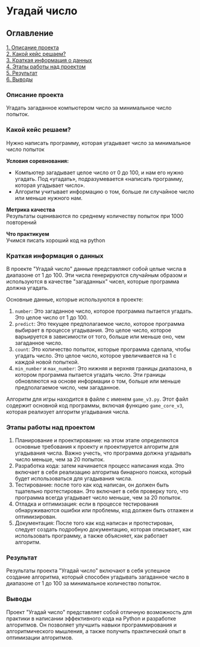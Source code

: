 # Угадай число

## Оглавление  
[1. Описание проекта](#Описание-проекта)  
[2. Какой кейс решаем?](#Какой-кейс-решаем)  
[3. Краткая информация о данных](#Краткая-информация-о-данных)  
[4. Этапы работы над проектом](#Этапы-работы-над-проектом)  
[5. Результат](#Результат)    
[6. Выводы](#Выводы) 

### Описание проекта    
Угадать загаданное компьютером число за минимальное число попыток.



### Какой кейс решаем?    
Нужно написать программу, которая угадывает число за минимальное число попыток

**Условия соревнования:**  
- Компьютер загадывает целое число от 0 до 100, и нам его нужно угадать. Под «угадать», подразумевается «написать программу, которая угадывает число».
- Алгоритм учитывает информацию о том, больше ли случайное число или меньше нужного нам.

**Метрика качества**     
Результаты оцениваются по среднему количеству попыток при 1000 повторений

**Что практикуем**     
Учимся писать хороший код на python


### Краткая информация о данных

В проекте "Угадай число" данные представляют собой целые числа в диапазоне от 1 до 100. Эти числа генерируются случайным образом и используются в качестве "загаданных" чисел, которые программа должна угадать.

Основные данные, которые используются в проекте:
1. `number`: Это загаданное число, которое программа пытается угадать. Это целое число от 1 до 100.
2. `predict`: Это текущее предполагаемое число, которое программа выбирает в процессе угадывания. Это целое число, которое варьируется в зависимости от того, больше или меньше оно, чем загаданное число.
3. `count`: Это количество попыток, которые программа сделала, чтобы угадать число. Это целое число, которое увеличивается на 1 с каждой новой попыткой.
4. `min_number` и `max_number`: Это нижняя и верхняя границы диапазона, в котором программа пытается угадать число. Эти границы обновляются на основе информации о том, больше или меньше предполагаемое число, чем загаданное.

Алгоритм для игры находится в файле с именем `game_v3.py`. Этот файл содержит основной код программы, включая функцию `game_core_v3`, которая реализует алгоритм угадывания числа.



### Этапы работы над проектом  

1. Планирование и проектирование: на этом этапе определяются основные требования к проекту и проектируется алгоритм для угадывания числа. Важно учесть, что программа должна угадывать число меньше, чем за 20 попыток.
2. Разработка кода: затем начинается процесс написания кода. Это включает в себя реализацию алгоритма бинарного поиска, который будет использоваться для угадывания числа.
3. Тестирование: после того как код написан, он должен быть тщательно протестирован. Это включает в себя проверку того, что программа всегда угадывает число меньше, чем за 20 попыток.
4. Отладка и оптимизация: если в процессе тестирования обнаруживаются ошибки или проблемы, код должен быть отлажен и оптимизирован.
5. Документация: После того как код написан и протестирован, следует создать подробную документацию, которая описывает, как использовать программу, а также объясняет, как работает алгоритм.



### Результат

Результаты проекта "Угадай число" включают в себя успешное создание алгоритма, который способен угадывать загаданное число в диапазоне от 1 до 100 за минимальное количество попыток.



### Выводы

Проект "Угадай число" представляет собой отличную возможность для практики в написании эффективного кода на Python и разработке алгоритмов. Он позволяет улучшить навыки программирования и алгоритмического мышления, а также получить практический опыт в оптимизации алгоритмов.



